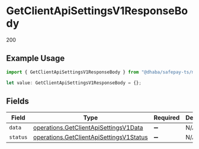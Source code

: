 # GetClientApiSettingsV1ResponseBody

200

## Example Usage

```typescript
import { GetClientApiSettingsV1ResponseBody } from "@dhaba/safepay-ts/models/operations";

let value: GetClientApiSettingsV1ResponseBody = {};
```

## Fields

| Field                                                                                              | Type                                                                                               | Required                                                                                           | Description                                                                                        |
| -------------------------------------------------------------------------------------------------- | -------------------------------------------------------------------------------------------------- | -------------------------------------------------------------------------------------------------- | -------------------------------------------------------------------------------------------------- |
| `data`                                                                                             | [operations.GetClientApiSettingsV1Data](../../models/operations/getclientapisettingsv1data.md)     | :heavy_minus_sign:                                                                                 | N/A                                                                                                |
| `status`                                                                                           | [operations.GetClientApiSettingsV1Status](../../models/operations/getclientapisettingsv1status.md) | :heavy_minus_sign:                                                                                 | N/A                                                                                                |